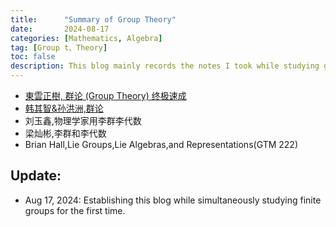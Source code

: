 ```yaml
---
title:      "Summary of Group Theory"
date:       2024-08-17
categories: [Mathematics, Algebra]
tag: [Group t、Theory]
toc: false
description: This blog mainly records the notes I took while studying group theory, covering topics such as finite groups, Lie groups, and their representations.
---
```

- [東雲正樹, 群论 (Group Theory) 终极速成](https://Metricfield.github.io/_posts/2024/群论東雲正樹.md)
- [韩其智&孙洪洲,群论](https://github.com/Collapsar0615/MyNotes/tree/main/Group%20Theory)
- 刘玉鑫,物理学家用李群李代数
- 梁灿彬,李群和李代数
- Brian Hall,Lie Groups,Lie Algebras,and Representations(GTM 222)  


## Update:
- Aug 17, 2024: Establishing this blog while simultaneously studying finite groups for the first time.